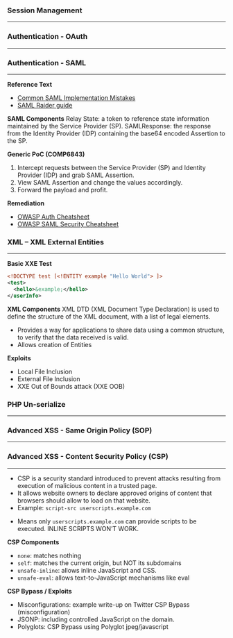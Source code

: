 ### Session Management
---

### Authentication - OAuth
---

### Authentication - SAML
---

**Reference Text**
* <a href="https://blog.netspi.com/attacking-sso-common-saml-vulnerabilities-ways-find/">Common SAML Implementation Mistakes</a>
* <a href="http://research.aurainfosec.io/bypassing-saml20-SSO/">SAML Raider guide</a>

**SAML Components**
Relay State: a token to reference state information maintained by the Service Provider (SP).
SAMLResponse: the response from the Identity Provider (IDP) containing the base64 encoded Assertion to the SP.

**Generic PoC (COMP6843)**
1.	Intercept requests between the Service Provider (SP) and Identity Provider (IDP) and grab SAML Assertion.
2.	View SAML Assertion and change the values accordingly.
3.	Forward the payload and profit.

**Remediation**
* <a href="https://www.owasp.org/index.php/Authentication_Cheat_Sheet">OWASP Auth Cheatsheet</a><br>
* <a href="https://www.owasp.org/index.php/SAML_Security_Cheat_Sheet">OWASP SAML Security Cheatsheet</a>

### XML – XML External Entities
---
**Basic XXE Test**
```xml
<!DOCTYPE test [<!ENTITY example "Hello World"> ]>
<test>
  <hello>&example;</hello>
</userInfo>
```
**XML Components**
XML DTD (XML Document Type Declaration) is used to define the structure of the XML document, with a list of legal elements.
* Provides a way for applications to share data using a common structure, to verify that the data received is valid.
* Allows creation of Entities

**Exploits**
* Local File Inclusion
* External File Inclusion
* XXE Out of Bounds attack (XXE OOB)

### PHP Un-serialize
---

### Advanced XSS - Same Origin Policy (SOP)
---

### Advanced XSS - Content Security Policy (CSP)
---
* CSP is a security standard introduced to prevent attacks resulting from execution of malicious content in a trusted page.
* It allows website owners to declare approved origins of content that browsers should allow to load on that website.
* Example: `script-src userscripts.example.com`
- Means only `userscripts.example.com` can provide scripts to be executed. INLINE SCRIPTS WON’T WORK.

**CSP Components**
* `none`: matches nothing
* `self`: matches the current origin, but NOT its subdomains
* `unsafe-inline`: allows inline JavaScript and CSS.
* `unsafe-eval`: allows text-to-JavaScript mechanisms like eval

**CSP Bypass / Exploits**
* Misconfigurations: example write-up on Twitter CSP Bypass (misconfiguration)
* JSONP: including controlled JavaScript on the domain.
* Polyglots: CSP Bypass using Polyglot jpeg/javascript


